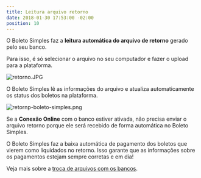 ```yaml
---
title: Leitura arquivo retorno
date: 2018-01-30 17:53:00 -02:00
position: 10
---
```


O Boleto Simples faz a **leitura automática do arquivo de retorno** gerado pelo seu banco.

Para isso, é só selecionar o arquivo no seu computador e fazer o upload para a plataforma.

![retorno.JPG](/uploads/retorno.JPG)

O Boleto Simples lê as informações do arquivo e atualiza automaticamente os status dos boletos na plataforma.

![retornp-boleto-simples.png](/uploads/retornp-boleto-simples.png)

Se a **Conexão Online** com o banco estiver ativada, não precisa enviar o arquivo retorno porque ele será recebido de forma automática no Boleto Simples.

O Boleto Simples faz a baixa automática de pagamento dos boletos que vierem como liquidados no retorno. Isso garante que as informações sobre os pagamentos estejam sempre corretas e em dia!

Veja mais sobre a [troca de arquivos com os bancos](http://boletosimples-features.siteleaf.net/integracao-com-os-bancos/troca-de-arquivos/).